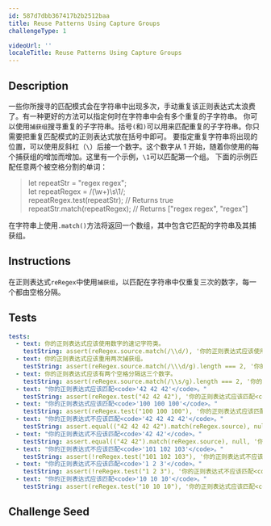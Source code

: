 ```yaml
---
id: 587d7dbb367417b2b2512baa
title: Reuse Patterns Using Capture Groups
challengeType: 1

videoUrl: ''
localeTitle: Reuse Patterns Using Capture Groups
---
```


## Description
<section id='description'>
一些你所搜寻的匹配模式会在字符串中出现多次，手动重复该正则表达式太浪费了。有一种更好的方法可以指定何时在字符串中会有多个重复的子字符串。
你可以使用<code>捕获组</code>搜寻重复的子字符串。括号<code>(</code>和<code>)</code>可以用来匹配重复的子字符串。你只需要把重复匹配模式的正则表达式放在括号中即可。
要指定重复字符串将出现的位置，可以使用反斜杠（<code>\</code>）后接一个数字。这个数字从 1 开始，随着你使用的每个捕获组的增加而增加。这里有一个示例，<code>\1</code>可以匹配第一个组。
下面的示例匹配任意两个被空格分割的单词：
<blockquote>let repeatStr = "regex regex";<br>let repeatRegex = /(\w+)\s\1/;<br>repeatRegex.test(repeatStr); // Returns true<br>repeatStr.match(repeatRegex); // Returns ["regex regex", "regex"]</blockquote>
在字符串上使用<code>.match()</code>方法将返回一个数组，其中包含它匹配的字符串及其捕获组。
</section>

## Instructions
<section id='instructions'>
在正则表达式<code>reRegex</code>中使用<code>捕获组</code>，以匹配在字符串中仅重复三次的数字，每一个都由空格分隔。
</section>

## Tests
<section id='tests'>

```yml
tests:
  - text: 你的正则表达式应该使用数字的速记字符类。
    testString: assert(reRegex.source.match(/\\d/), '你的正则表达式应该使用数字的速记字符类。');
  - text: 你的正则表达式应该重用两次捕获组。
    testString: assert(reRegex.source.match(/\\\d/g).length === 2, '你的正则表达式应该重用两次捕获组。');
  - text: 你的正则表达式应该有两个空格分隔这三个数字。
    testString: assert(reRegex.source.match(/\\s/g).length === 2, '你的正则表达式应该有两个空格分隔这三个数字。');
  - text: "你的正则表达式应该匹配<code>'42 42 42'</code>。"
    testString: assert(reRegex.test("42 42 42"), '你的正则表达式应该匹配<code>"42 42 42"</code>。');
  - text: "你的正则表达式应该匹配<code>'100 100 100'</code>。"
    testString: assert(reRegex.test("100 100 100"), '你的正则表达式应该匹配<code>"100 100 100"</code>。');
  - text: "你的正则表达式不应该匹配<code>'42 42 42 42'</code>。"
    testString: assert.equal(("42 42 42 42").match(reRegex.source), null, '你的正则表达式不应该匹配<code>"42 42 42 42"</code>。');
  - text: "你的正则表达式不应该匹配<code>'42 42'</code>。"
    testString: assert.equal(("42 42").match(reRegex.source), null, '你的正则表达式不应该匹配<code>"42 42"</code>。');
  - text: "你的正则表达式不应该匹配<code>'101 102 103'</code>。"
    testString: assert(!reRegex.test("101 102 103"), '你的正则表达式不应该匹配<code>"101 102 103"</code>。');
  - text: "你的正则表达式不应该匹配<code>'1 2 3'</code>。"
    testString: assert(!reRegex.test("1 2 3"), '你的正则表达式不应该匹配<code>"1 2 3"</code>。');
  - text: "你的正则表达式应该匹配<code>'10 10 10'</code>。"
    testString: assert(reRegex.test("10 10 10"), '你的正则表达式应该匹配<code>"10 10 10"</code>。');

```

</section>

## Challenge Seed
<section id='challengeSeed'>















</section>

              